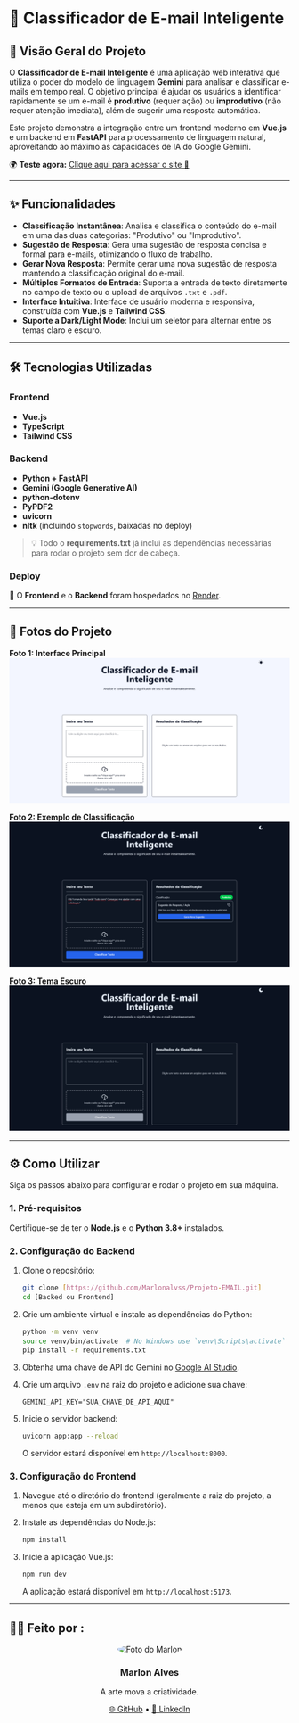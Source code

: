 # 📧 Classificador de E-mail Inteligente

## 🚀 Visão Geral do Projeto

O **Classificador de E-mail Inteligente** é uma aplicação web interativa que utiliza o poder do modelo de linguagem **Gemini** para analisar e classificar e-mails em tempo real. O objetivo principal é ajudar os usuários a identificar rapidamente se um e-mail é **produtivo** (requer ação) ou **improdutivo** (não requer atenção imediata), além de sugerir uma resposta automática.

Este projeto demonstra a integração entre um frontend moderno em **Vue.js** e um backend em **FastAPI** para processamento de linguagem natural, aproveitando ao máximo as capacidades de IA do Google Gemini.

🌍 **Teste agora:** [Clique aqui para acessar o site 🚀](https://projeto-email-front.onrender.com/)  


-----

## ✨ Funcionalidades

  * **Classificação Instantânea**: Analisa e classifica o conteúdo do e-mail em uma das duas categorias: "Produtivo" ou "Improdutivo".
  * **Sugestão de Resposta**: Gera uma sugestão de resposta concisa e formal para e-mails, otimizando o fluxo de trabalho.
  * **Gerar Nova Resposta**: Permite gerar uma nova sugestão de resposta mantendo a classificação original do e-mail.
  * **Múltiplos Formatos de Entrada**: Suporta a entrada de texto diretamente no campo de texto ou o upload de arquivos `.txt` e `.pdf`.
  * **Interface Intuitiva**: Interface de usuário moderna e responsiva, construída com **Vue.js** e **Tailwind CSS**.
  * **Suporte a Dark/Light Mode**: Inclui um seletor para alternar entre os temas claro e escuro.

-----

## 🛠️ Tecnologias Utilizadas  

### Frontend  
- **Vue.js**  
- **TypeScript**  
- **Tailwind CSS**  

### Backend  
- **Python + FastAPI**  
- **Gemini (Google Generative AI)**  
- **python-dotenv**  
- **PyPDF2**  
- **uvicorn**  
- **nltk** (incluindo `stopwords`, baixadas no deploy)  

> 💡 Todo o **requirements.txt** já inclui as dependências necessárias para rodar o projeto sem dor de cabeça.  

### Deploy  
🚀 O **Frontend** e o **Backend** foram hospedados no [Render](https://render.com).  

-----

## 📸 Fotos do Projeto

**Foto 1: Interface Principal**
*![Interface Principal](./Docs/Screenshot%202025-09-12%20at%2022-06-36%20Classificador%20de%20E-mails.png)*

**Foto 2: Exemplo de Classificação**
*![Exemplo de Classificação](./Docs/Screenshot%202025-09-13%20at%2012-53-02%20Classificador%20de%20E-mails.png)*

**Foto 3: Tema Escuro**
*![Tema Escuro](./Docs/Screenshot%202025-09-12%20at%2022-06-44%20Classificador%20de%20E-mails.png)*

-----

## ⚙️ Como Utilizar

Siga os passos abaixo para configurar e rodar o projeto em sua máquina.

### 1\. Pré-requisitos

Certifique-se de ter o **Node.js** e o **Python 3.8+** instalados.

### 2\. Configuração do Backend

1.  Clone o repositório:

    ```bash
    git clone [https://github.com/Marlonalvss/Projeto-EMAIL.git]
    cd [Backed ou Frontend]
    ```

2.  Crie um ambiente virtual e instale as dependências do Python:

    ```bash
    python -m venv venv
    source venv/bin/activate  # No Windows use `venv\Scripts\activate`
    pip install -r requirements.txt
    ```

3.  Obtenha uma chave de API do Gemini no [Google AI Studio](https://aistudio.google.com/).

4.  Crie um arquivo `.env` na raiz do projeto e adicione sua chave:

    ```
    GEMINI_API_KEY="SUA_CHAVE_DE_API_AQUI"
    ```

5.  Inicie o servidor backend:

    ```bash
    uvicorn app:app --reload
    ```

    O servidor estará disponível em `http://localhost:8000`.

### 3\. Configuração do Frontend

1.  Navegue até o diretório do frontend (geralmente a raiz do projeto, a menos que esteja em um subdiretório).

2.  Instale as dependências do Node.js:

    ```bash
    npm install
    ```

3.  Inicie a aplicação Vue.js:

    ```bash
    npm run dev
    ```

    A aplicação estará disponível em `http://localhost:5173`.

-----

## 🧑‍💻 Feito por :

<p align="center">
  <img src="https://avatars.githubusercontent.com/u/86992904?v=4" alt="Foto do Marlon" width="200" style="border-radius:50%"/>
</p>

<h3 align="center">Marlon Alves</h3>
<p align="center">A arte mova a criatividade.</p>

<p align="center">
  <a href="https://github.com/Marlonalvss">🌐 GitHub</a> • 
  <a href="https://www.linkedin.com/in/marlon-alvss/">💼 LinkedIn</a>
</p>

  
